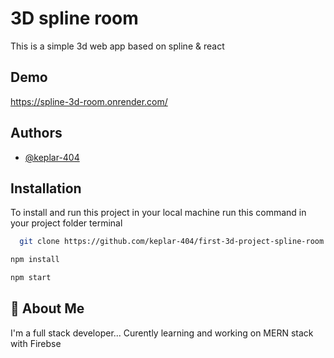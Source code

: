 
# 3D spline room

This is a simple 3d web app based on spline & react



## Demo

https://spline-3d-room.onrender.com/
## Authors

- [@keplar-404](https://github.com/keplar-404)


## Installation

To install and run this project in your local machine run this command in your project folder terminal

```bash
  git clone https://github.com/keplar-404/first-3d-project-spline-room.git
```
```bash
npm install
```
```bash
npm start
```
## 🚀 About Me
I'm a full stack developer...
Curently learning and working on MERN stack with Firebse

